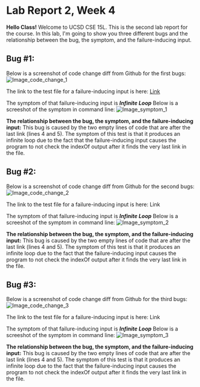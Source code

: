 # Lab Report 2, Week 4
**Hello Class!** Welcome to UCSD CSE 15L. This is the second lab report for the course. In this lab, I'm going to show you three different bugs and the relationship between the bug, the symptom, and the failure-inducing input.

## Bug #1:
Below is a screenshot of code change diff from Github for the first bugs:
![Image_code_change_1](add_later)

The link to the test file for a failure-inducing input is here: [Link](https://github.com/jeffyuan2022/markdown-parser/blob/main/test-file.md)

The symptom of that failure-inducing input is ***Infinite Loop***
Below is a screeshot of the symptom in command line:
![Image_symptom_1](add_later)

**The relationship between the bug, the symptom, and the failure-inducing input:**
This bug is caused by the two empty lines of code that are after the last link (lines 4 and 5). The symptom of this test is that it produces an infinite loop due to the fact that the failure-inducing input causes the program to not check the indexOf output after it finds the very last link in the file.

## Bug #2:
Below is a screenshot of code change diff from Github for the second bugs:
![Image_code_change_2](add_later)

The link to the test file for a failure-inducing input is here: Link

The symptom of that failure-inducing input is ***Infinite Loop***
Below is a screeshot of the symptom in command line:
![Image_symptom_2](add_later)

**The relationship between the bug, the symptom, and the failure-inducing input:**
This bug is caused by the two empty lines of code that are after the last link (lines 4 and 5). The symptom of this test is that it produces an infinite loop due to the fact that the failure-inducing input causes the program to not check the indexOf output after it finds the very last link in the file.

## Bug #3:
Below is a screenshot of code change diff from Github for the third bugs:
![Image_code_change_3](add_later)

The link to the test file for a failure-inducing input is here: Link

The symptom of that failure-inducing input is ***Infinite Loop***
Below is a screeshot of the symptom in command line:
![Image_symptom_3](add_later)

**The relationship between the bug, the symptom, and the failure-inducing input:**
This bug is caused by the two empty lines of code that are after the last link (lines 4 and 5). The symptom of this test is that it produces an infinite loop due to the fact that the failure-inducing input causes the program to not check the indexOf output after it finds the very last link in the file.
